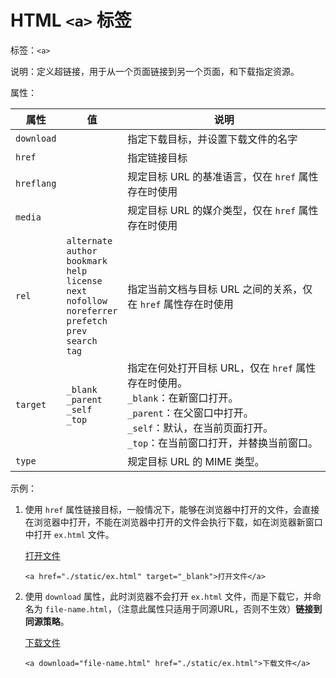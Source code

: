 # HTML `<a>` 标签

标签：`<a>`

说明：定义超链接，用于从一个页面链接到另一个页面，和下载指定资源。

属性：

| 属性       | 值                                                           | 说明                                                         |
| ---------- | ------------------------------------------------------------ | ------------------------------------------------------------ |
| `download` |                                                              | 指定下载目标，并设置下载文件的名字                           |
| `href`     |                                                              | 指定链接目标                                                 |
| `hreflang` |                                                              | 规定目标 URL 的基准语言，仅在 `href` 属性存在时使用          |
| `media`    |                                                              | 规定目标 URL 的媒介类型，仅在 `href` 属性存在时使用          |
| `rel`      | `alternate`<br />`author`<br />`bookmark`<br />`help`<br />`license`<br />`next`<br />`nofollow`<br />`noreferrer`<br />`prefetch`<br />`prev`<br />`search`<br />`tag` | 指定当前文档与目标 URL 之间的关系，仅在 `href` 属性存在时使用 |
| `target`   | `_blank`<br />`_parent`<br />`_self`<br />`_top`<br />       | 指定在何处打开目标 URL，仅在 `href` 属性存在时使用。<br />`_blank`：在新窗口打开。<br />`_parent`：在父窗口中打开。<br />`_self`：默认，在当前页面打开。<br />`_top`：在当前窗口打开，并替换当前窗口。 |
| `type`     |                                                              | 规定目标 URL 的 MIME 类型。                                  |

示例：

1. 使用 `href` 属性链接目标，一般情况下，能够在浏览器中打开的文件，会直接在浏览器中打开，不能在浏览器中打开的文件会执行下载，如在浏览器新窗口中打开 `ex.html` 文件。

   <a download="file-name.html" href="./static/ex.html" target="_blank">打开文件</a>
   
   ```
   <a href="./static/ex.html" target="_blank">打开文件</a>
   ```
   
2. 使用 `download` 属性，此时浏览器不会打开 `ex.html` 文件，而是下载它，并命名为 `file-name.html`，（注意此属性只适用于同源URL，否则不生效）**链接到同源策略**。

   <a download="file-name.html" href="./static/ex.html">下载文件</a>

   ```
   <a download="file-name.html" href="./static/ex.html">下载文件</a>
   ```
